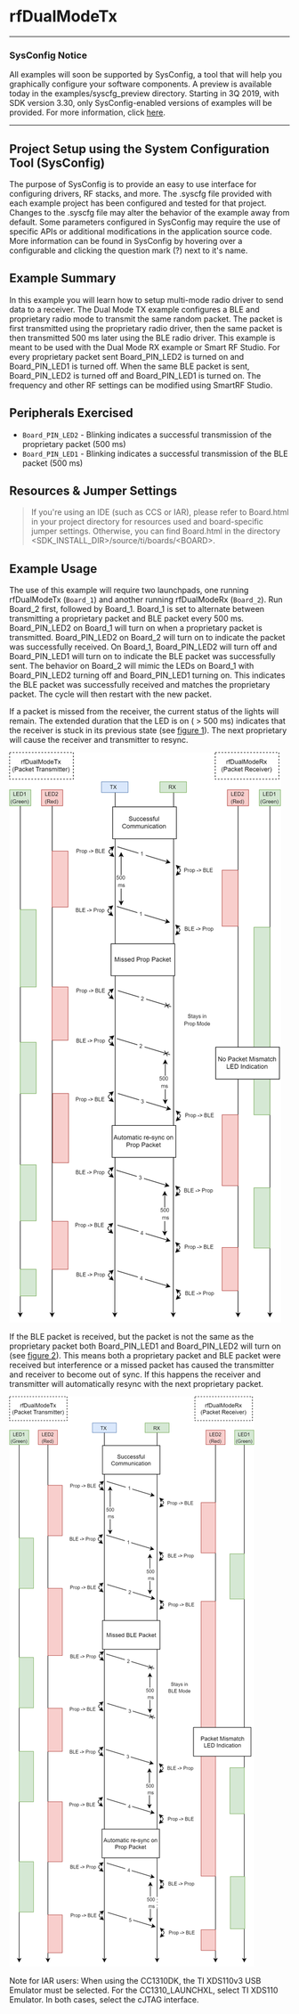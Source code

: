 # rfDualModeTx
---

### SysConfig Notice

All examples will soon be supported by SysConfig, a tool that will help you 
graphically configure your software components. A preview is available today in 
the examples/syscfg_preview directory. Starting in 3Q 2019, with SDK version 
3.30, only SysConfig-enabled versions of examples will be provided. For more 
information, click [here](http://www.ti.com/sysconfignotice).

-------------------------

Project Setup using the System Configuration Tool (SysConfig)
-------------------------
The purpose of SysConfig is to provide an easy to use interface for configuring 
drivers, RF stacks, and more. The .syscfg file provided with each example 
project has been configured and tested for that project. Changes to the .syscfg 
file may alter the behavior of the example away from default. Some parameters 
configured in SysConfig may require the use of specific APIs or additional 
modifications in the application source code. More information can be found in 
SysConfig by hovering over a configurable and clicking the question mark (?) 
next to it's name.

Example Summary
---------------
In this example you will learn how to setup multi-mode radio driver to send 
data to a receiver. The Dual Mode TX example configures a BLE and proprietary
radio mode to transmit the same random packet. The packet is first 
transmitted using the proprietary radio driver, then the same packet is then
transmitted  500 ms later using the BLE radio driver. This example is meant 
to be used with the Dual Mode RX example or Smart RF Studio. For every proprietary 
packet sent Board_PIN_LED2 is turned on and Board_PIN_LED1 is turned off. 
When the same BLE packet is sent, Board_PIN_LED2 is turned off and Board_PIN_LED1
is turned on. The frequency and other RF settings can be modified using SmartRF Studio.

Peripherals Exercised
---------------------
* `Board_PIN_LED2` - Blinking indicates a successful transmission of the 
proprietary packet (500 ms)
* `Board_PIN_LED1` - Blinking indicates a successful transmission of the 
BLE packet (500 ms)

Resources & Jumper Settings
---------------------------
> If you're using an IDE (such as CCS or IAR), please refer to Board.html in your project
directory for resources used and board-specific jumper settings. Otherwise, you can find
Board.html in the directory &lt;SDK_INSTALL_DIR&gt;/source/ti/boards/&lt;BOARD&gt;.

Example Usage
-------------
The use of this example will require two launchpads,  one running rfDualModeTx (`Board_1`)
and another running rfDualModeRx (`Board_2`). Run Board_2 first, followed by Board_1. 
Board_1 is set to alternate between transmitting a proprietary packet and BLE packet 
every 500 ms. Board_PIN_LED2 on Board_1 will turn on when a proprietary packet is 
transmitted. Board_PIN_LED2 on Board_2 will turn on to indicate the packet was successfully
received. On Board_1, Board_PIN_LED2 will turn off and Board_PIN_LED1 will turn on to 
indicate the BLE packet was successfully sent. The behavior on Board_2 will mimic the 
LEDs on Board_1 with Board_PIN_LED2 turning off and Board_PIN_LED1 turning on. This indicates
the BLE packet was successfully received and matches the proprietary packet. The cycle 
will then restart with the new packet. 

If a packet is missed from the receiver, the current status of the lights will remain. The extended
duration that the LED is on ( > 500 ms) indicates that the receiver is stuck in its previous state 
(see [figure 1]). The next proprietary will cause the receiver and transmitter to resync. 

![missed_prop_packet_ref][figure 1]

If the BLE packet is received, but the packet is not the same as the proprietary packet both 
Board_PIN_LED1 and Board_PIN_LED2 will turn on (see [figure 2]). This means both a proprietary packet and BLE packet
were received but interference or a missed packet has caused the transmitter and receiver to become 
out of sync. If this happens the receiver and transmitter will automatically resync with the 
next proprietary packet. 

![missed_ble_packet_ref][figure 2]

Note for IAR users: When using the CC1310DK, the TI XDS110v3 USB Emulator must
be selected. For the CC1310_LAUNCHXL, select TI XDS110 Emulator. In both cases,
select the cJTAG interface.


[figure 1]:rfDualMode_MissedPropPacket.png "Missed Prop Packet"
[figure 2]:rfDualMode_MissedBlePacket.png "Missed BLE Packet"